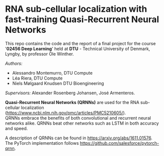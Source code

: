 # RNA sub-cellular localization with fast-training Quasi-Recurrent Neural Networks

This repo contains the code and the report of a final project for the course '**02456 Deep Learning**' held at **DTU** - Technical University of Denmark, Lyngby, by professor Ole Winther.  

*Authors:* 
- Alessandro Montemurro, DTU Compute
- Léa Riera, DTU Compute
- Niels Mølgaard Knudsen DTU Bioengineering  

*Supervisors:* Alexander Rosenberg Johansen, José Armenteros.
 

**Quasi-Recurrent Neural Networks (QRNNs)** are used for the RNA sub-cellular localization (https://www.ncbi.nlm.nih.gov/pmc/articles/PMC5210605/).  
QRNNs embrace the benefits of both convolutional and recurrent neural networks alike. QRNNs beat other networks such as LSTM in both accuracy and speed.  

A description of QRNNs can be found in https://arxiv.org/abs/1611.01576. The PyTorch implementation follows https://github.com/salesforce/pytorch-qrnn.
